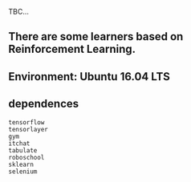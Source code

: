TBC...

There are some learners based on Reinforcement Learning.
------------------------------------------------
Environment: Ubuntu 16.04 LTS
------------------------------------------------
dependences
------------------------------------------------
	tensorflow
	tensorlayer
	gym
	itchat
	tabulate
	roboschool
	sklearn
	selenium
	
